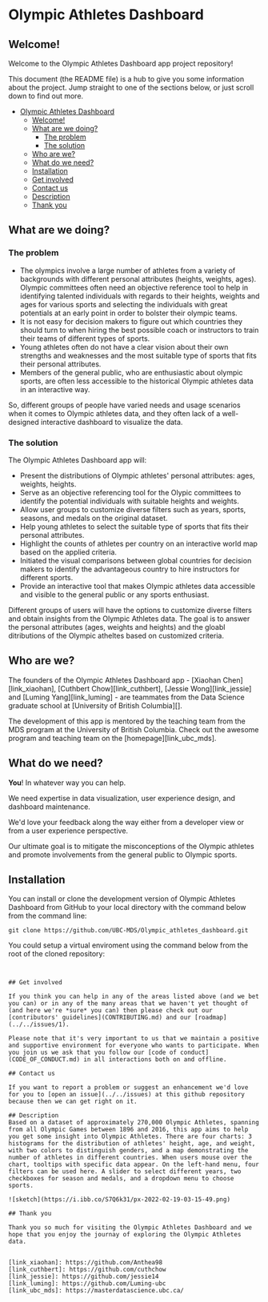 # Olympic Athletes Dashboard
## Welcome!

Welcome to the Olympic Athletes Dashboard app project repository!

This document (the README file) is a hub to give you some information about the project. Jump straight to one of the sections below, or just scroll down to find out more.

- [Olympic Athletes Dashboard](#olympic-athletes-dashboard)
  - [Welcome!](#welcome)
  - [What are we doing?](#what-are-we-doing)
    - [The problem](#the-problem)
    - [The solution](#the-solution)
  - [Who are we?](#who-are-we)
  - [What do we need?](#what-do-we-need)
  - [Installation](#installation)
  - [Get involved](#get-involved)
  - [Contact us](#contact-us)
  - [Description](#description)
  - [Thank you](#thank-you)

## What are we doing?

### The problem

* The olympics involve a large number of athletes from a variety of backgrounds with different personal attributes (heights, weights, ages). Olympic committees often need an objective reference tool to help in identifying talented individuals with regards to their heights, weights and ages for various sports and selecting the individuals with great potentials at an early point in order to bolster their olympic teams.
* It is not easy for decision makers to figure out which countries they should turn to when hiring the best possible coach or instructors to train their teams of different types of sports. 
* Young athletes often do not have a clear vision about their own strengths and weaknesses and the most suitable type of sports that fits their personal attributes.
* Members of the general public, who are enthusiastic about olympic sports, are often less accessible to the historical Olympic athletes data in an interactive way.


So, different groups of people have varied needs and usage scenarios when it comes to Olympic athletes data, and they often lack of a well-designed interactive dashboard to visualize the data.

### The solution

The Olympic Athletes Dashboard app will:

* Present the distributions of Olympic athletes' personal attributes: ages, weights, heights. 
* Serve as an objective referencing tool for the Olypic committees to identify the potential individuals with suitable heights and weights.
* Allow user groups to customize diverse filters such as years, sports, seasons, and medals on the original dataset.
* Help young athletes to select the suitable type of sports that fits their personal attributes.
* Highlight the counts of athletes per country on an interactive world map based on the applied criteria.
* Initiated the visual comparisons between global countries for decision makers to identify the advantageous country to hire instructors for different sports.
* Provide an interactive tool that makes Olympic athletes data accessible and visible to the general public or any sports enthusiast.

Different groups of users will have the options to customize diverse filters and obtain insights from the Olympic Athletes data. The goal is to answer the personal attributes (ages, weights and heights) and the gloabl ditributions of the Olympic atheltes based on customized criteria. 

## Who are we?

The founders of the Olympic Athletes Dashboard app - [Xiaohan Chen][link_xiaohan], [Cuthbert Chow][link_cuthbert], [Jessie Wong][link_jessie] and [Luming Yang][link_luming] - are teammates from the Data Science graduate school at [University of British Columbia][]. 

The development of this app is mentored by the teaching team from the MDS program at the University of British Columbia. Check out the awesome program and teaching team on the [homepage][link_ubc_mds].

## What do we need?

**You**! In whatever way you can help.

We need expertise in data visualization, user experience design, and dashboard maintenance.

We'd love your feedback along the way either from a developer view or from a user experience perspective.

Our ultimate goal is to mitigate the misconceptions of the Olympic athletes and promote involvements from the general public to Olympic sports.

## Installation

You can install or clone the development version of Olympic Athletes Dashboard from GitHub to your local directory with the command below from the command line:

```
git clone https://github.com/UBC-MDS/Olympic_athletes_dashboard.git
```
You could setup a virtual enviroment using the command below from the root of the cloned repository:
```


## Get involved

If you think you can help in any of the areas listed above (and we bet you can) or in any of the many areas that we haven't yet thought of (and here we're *sure* you can) then please check out our [contributors' guidelines](CONTRIBUTING.md) and our [roadmap](../../issues/1).

Please note that it's very important to us that we maintain a positive and supportive environment for everyone who wants to participate. When you join us we ask that you follow our [code of conduct](CODE_OF_CONDUCT.md) in all interactions both on and offline.

## Contact us

If you want to report a problem or suggest an enhancement we'd love for you to [open an issue](../../issues) at this github repository because then we can get right on it.

## Description
Based on a dataset of approximately 270,000 Olympic Athletes, spanning from all Olympic Games between 1896 and 2016, this app aims to help you get some insight into Olympic Athletes. There are four charts: 3 histograms for the distribution of athletes' height, age, and weight, with two colors to distinguish genders, and a map demonstrating the number of athletes in different countries. When users mouse over the chart, tooltips with specific data appear. On the left-hand menu, four filters can be used here. A slider to select different years, two checkboxes for season and medals, and a dropdown menu to choose sports.

![sketch](https://i.ibb.co/S7Q6k31/px-2022-02-19-03-15-49.png)

## Thank you

Thank you so much for visiting the Olympic Athletes Dashboard and we hope that you enjoy the journay of exploring the Olympic Athletes data.


[link_xiaohan]: https://github.com/Anthea98
[link_cuthbert]: https://github.com/cuthchow
[link_jessie]: https://github.com/jessie14
[link_luming]: https://github.com/Luming-ubc
[link_ubc_mds]: https://masterdatascience.ubc.ca/

